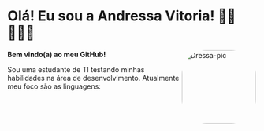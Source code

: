 # Olá! Eu sou a Andressa Vitoria! 👋🏽👩🏽‍💻
**Bem vindo(a) ao meu GitHub!**
  <img align="right" alt="Dressa-pic" height="150" style="border-radius:50px;" src = https://user-images.githubusercontent.com/106834596/171946616-0898d3e5-89d2-40e4-bbd5-12a703738712.png >
  <p>
Sou uma estudante de TI testando minhas habilidades na área de desenvolvimento. Atualmente meu foco são as linguagens:
  
  </p>

</div>

